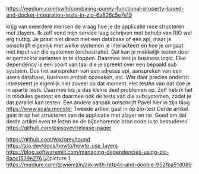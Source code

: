 https://medium.com/swlh/combining-purely-functional-property-based-and-docker-integration-tests-in-zio-6a826c5e7e19

krijg van meerdere mensen de vraag hoe je de applicatie moe structeren met zlayers. Ik zelf vond mijn service laag schrijven met behulp van RIO  wel erg nuttig. Je praat niet direct met een database of een api, maar je omschrijft eigenlijk met welke systemen je interacteert en hoe je omgaat met input van die systemen (orchestratie). Dat kan je makkelijk testen door er gemockte varianten in te stoppen. Daarmee test je business logic. Elke dependency is een soort van taal die je spreekt over een bepaald sub systeem. Dus het aanspreken van een adresss api, aanspreken van een users database, business entiteit opzoeken, etc. Wat daar precies onderzit intresseert je eigenlijk niet zoveel op dat moment. Het testen van dat doe je in aparte tests. Daarmee los je dus kleine deel problemen op. Zelf heb ik het in modules gestopt en daarmee ook de tests van die subsystemen, zodat je dat parallel kan testen.
Een andere aanpak omschrijft Pavel hier in zijn blog https://www.scala.monster
Tweede artikel gaat in op zio-test
Derde artikel gaat in op het structeren van de applicatie met zlayer en rio.
Goed om dat derde artikel even te lezen en de bijbehorende bron code is te bestuderen https://github.com/psisoyev/release-pager

https://github.com/wix/greyhound
https://zio.dev/docs/howto/howto_use_layers
https://blog.softwaremill.com/managing-dependencies-using-zio-8acc1539e276
![picture 1](../images/952d63a4330fb26d9724a2d021570596b981428331a75943e3ffc881085d7952.png)  
https://medium.com/@wiemzin/zio-with-http4s-and-doobie-952fba51d089